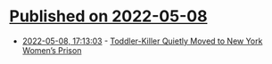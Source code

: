 # [Published on 2022-05-08](index.md)

* [2022-05-08, 17:13:03](https://news.ycombinator.com/item?id=31305945) - [Toddler-Killer Quietly Moved to New York Women’s Prison](https://reduxx.info/toddler-killer-quietly-moved-to-new-york-womens-prison/)
